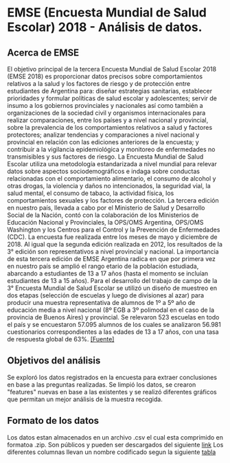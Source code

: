 # EMSE (Encuesta Mundial de Salud Escolar) 2018 - Análisis de datos. 

## Acerca de EMSE

El objetivo principal de la tercera Encuesta Mundial de Salud Escolar 2018 (EMSE 2018) es proporcionar datos precisos sobre comportamientos relativos a la salud y los factores de riesgo y de protección entre estudiantes de Argentina para: diseñar estrategias sanitarias, establecer prioridades y formular políticas de salud escolar y adolescentes; servir de insumo a los gobiernos provinciales y nacionales así como también a organizaciones de la sociedad civil y organismos internacionales para realizar comparaciones, entre los países y a nivel nacional y provincial, sobre la prevalencia de los comportamientos relativos a salud y factores protectores; analizar tendencias y comparaciones a nivel nacional y provincial en relación con las ediciones anteriores de la encuesta; y contribuir a la vigilancia epidemiológica y monitoreo de enfermedades no transmisibles y sus factores de riesgo.
La Encuesta Mundial de Salud Escolar utiliza una metodología estandarizada a nivel mundial para relevar datos sobre aspectos sociodemográficos e indaga sobre conductas relacionadas con el comportamiento alimentario, el consumo de alcohol y otras drogas, la violencia y daños no intencionados, la seguridad vial, la salud mental, el consumo de tabaco, la actividad física, los comportamientos sexuales y los factores de protección. La tercera edición en nuestro país, llevada a cabo por el Ministerio de Salud y Desarrollo Social de la Nación, contó con la colaboración de los Ministerios de Educación Nacional y Provinciales, la OPS/OMS Argentina, OPS/OMS Washington y los Centros para el Control y la Prevención de Enfermedades (CDC).
La encuesta fue realizada entre los meses de mayo y diciembre de 2018. Al igual que la segunda edición realizada en 2012, los resultados de la 3° edición son representativos a nivel provincial y nacional. La importancia de esta tercera edición de EMSE Argentina radica en que por primera vez en nuestro país se amplió el rango etario de la población estudiada, abarcando a estudiantes de 13 a 17 años (hasta el momento se incluían estudiantes de 13 a 15 años). Para el desarrollo del trabajo de campo de la 3° Encuesta Mundial de Salud Escolar se utilizó un diseño de muestreo en dos etapas (selección de escuelas y luego de divisiones al azar) para producir una muestra representativa de alumnos de 1º a 5º año de educación media a nivel nacional (8º EGB a 3º polimodal en el caso de la provincia de Buenos Aires) y provincial. Se relevaron 523 escuelas en todo el país y se encuestaron 57.095 alumnos de los cuales se analizaron 56.981 cuestionarios correspondientes a las edades de 13 a 17 años, con una tasa de respuesta global de 63%.
[[Fuente]](https://bancos.salud.gob.ar/sites/default/files/2020-01/encuesta-mundial-salud-escolar-2018.pdf)

## Objetivos del análisis

Se exploró los datos registrados en la encuesta para extraer conclusiones en base a las preguntas realizadas. Se limpió los datos, se crearon "features" nuevas en base a las existentes y se realizó diferentes gráficos que permitan un mejor análisis de la muestra recogida.

## Formato de los datos
Los datos estan almacenados en un archivo .csv el cual esta comprimido en formatoa .zip. Son públicos y pueden ser descargados del siguiente [link](http://datos.salud.gob.ar/dataset/76d53a00-a42f-45c7-81be-197b6c357937/resource/509979de-3a24-4f86-8859-15e177eccb20/download/emse_datosabiertos.zip)
Los diferentes columnas llevan un nombre codificado segun la siguiente [tabla](http://datos.salud.gob.ar/dataset/76d53a00-a42f-45c7-81be-197b6c357937/resource/6501a6df-9424-4f72-b145-af86b1b958b3/download/libro-de-codigos-emse-2018.xlsx)
